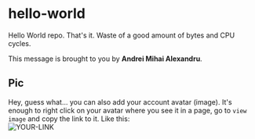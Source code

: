 # hello-world

Hello World repo. That's it. Waste of a good amount of bytes and CPU cycles.

This message is brought to you by **Andrei Mihai Alexandru**.

## Pic

Hey, guess what... you can also add your account avatar (image). It's enough to right click on your avatar where you see it in a page, go to `view image` and copy the link to it.
Like this:  
![YOUR-LINK](https://avatars.githubusercontent.com/u/84839630?v=4)
